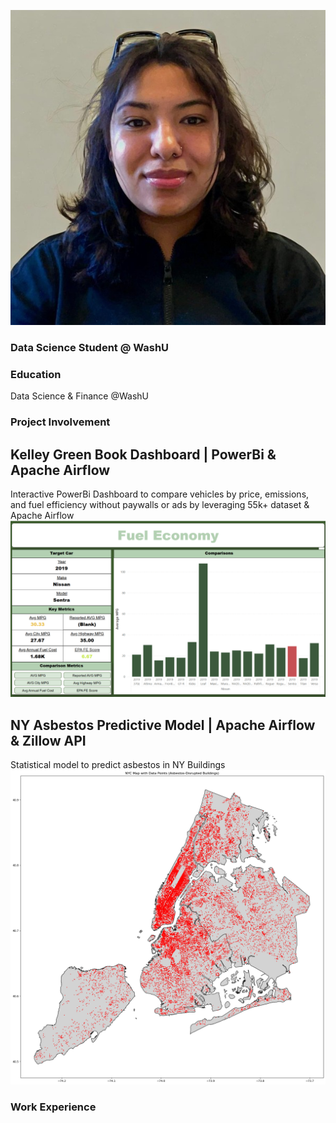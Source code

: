 ![ProfilePicture](/Assets/ProfilePicture.jpg)
### Data Science Student @ WashU
### Education
Data Science & Finance @WashU

### Project Involvement
## Kelley Green Book Dashboard | PowerBi & Apache Airflow 
Interactive PowerBi Dashboard to compare vehicles by price, emissions, and fuel efficiency without paywalls or ads by leveraging 55k+ dataset & Apache Airflow
![Fuel_Economy](/Assets/Fuel_Economy.png)

## NY Asbestos Predictive Model | Apache Airflow & Zillow API
Statistical model to predict asbestos in NY Buildings
![NY_Asbestos](/Assets/NY_Asbestos.png)

### Work Experience



